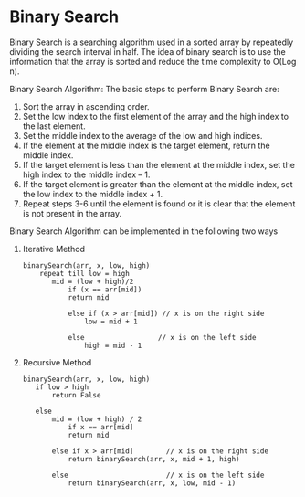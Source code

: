 # Binary Search

Binary Search is a searching algorithm used in a sorted array by repeatedly dividing the search interval in half. The idea of binary search is to use the information that the array is sorted and reduce the time complexity to O(Log n).

Binary Search Algorithm: The basic steps to perform Binary Search are:

1. Sort the array in ascending order.
2. Set the low index to the first element of the array and the high index to the last element.
3. Set the middle index to the average of the low and high indices.
4. If the element at the middle index is the target element, return the middle index.
5. If the target element is less than the element at the middle index, set the high index to the middle index – 1.
6. If the target element is greater than the element at the middle index, set the low index to the middle index + 1.
7. Repeat steps 3-6 until the element is found or it is clear that the element is not present in the array.

Binary Search Algorithm can be implemented in the following two ways

1.  Iterative Method
    <sup>

        binarySearch(arr, x, low, high)
            repeat till low = high
               mid = (low + high)/2
                   if (x == arr[mid])
                   return mid

                   else if (x > arr[mid]) // x is on the right side
                       low = mid + 1

                   else                  // x is on the left side
                       high = mid - 1

    </sup>

2.  Recursive Method
    <sup>

        binarySearch(arr, x, low, high)
           if low > high
               return False

           else
               mid = (low + high) / 2
                   if x == arr[mid]
                   return mid

               else if x > arr[mid]        // x is on the right side
                   return binarySearch(arr, x, mid + 1, high)

               else                        // x is on the left side
                   return binarySearch(arr, x, low, mid - 1)

    </sup>
